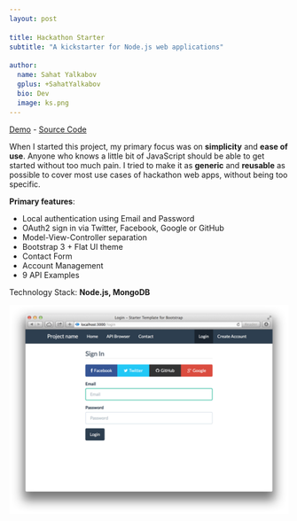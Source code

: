 ```yaml
---
layout: post

title: Hackathon Starter
subtitle: "A kickstarter for Node.js web applications"

author:
  name: Sahat Yalkabov
  gplus: +SahatYalkabov
  bio: Dev
  image: ks.png
---
```


[Demo](http://seniorproject.herokuapp.com/) - [Source Code](https://github.com/sahat/audiostreamer/)

When I started this project, my primary focus was on **simplicity** and **ease of use**.
Anyone who knows a little bit of JavaScript should be able to get started without too much pain.
I tried to make it as **generic** and **reusable** as possible to cover most use cases of hackathon web apps, without being too specific.

**Primary features**:
- Local authentication using Email and Password
- OAuth2 sign in via Twitter, Facebook, Google or GitHub
- Model-View-Controller separation
- Bootstrap 3 + Flat UI theme
- Contact Form
- Account Management
- 9 API Examples

Technology Stack: **Node.js, MongoDB**

<div class="full"><img src="/images/projects/hackathon-starter.png"></div>